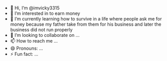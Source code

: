 - 👋 Hi, I’m @imvicky3315
- 👀 I’m interested in to earn money 
- 🌱 I’m currently learning how to survive in a life where people ask me for money because my father take from them for his business and later the business did not run properly 
- 💞️ I’m looking to collaborate on ...
- 📫 How to reach me ...
- 😄 Pronouns: ...
- ⚡ Fun fact: ...

<!---
imvicky3315/imvicky3315 is a ✨ special ✨ repository because its `README.md` (this file) appears on your GitHub profile.
You can click the Preview link to take a look at your changes.
--->
